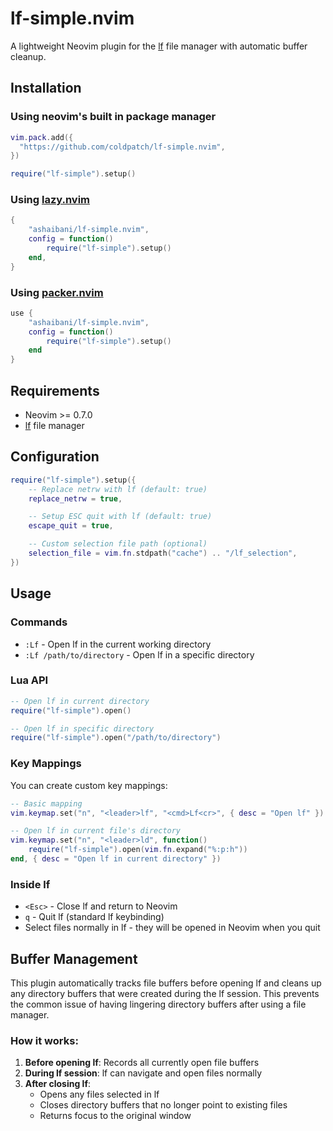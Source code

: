 # lf-simple.nvim

A lightweight Neovim plugin for the [lf](https://github.com/gokcehan/lf) file manager with automatic buffer cleanup.

<!-- TODO: add some sort of gif/image preview -->

## Installation

### Using neovim's built in package manager

```lua
vim.pack.add({
  "https://github.com/coldpatch/lf-simple.nvim",
})

require("lf-simple").setup()
```

### Using [lazy.nvim](https://github.com/folke/lazy.nvim)

```lua
{
    "ashaibani/lf-simple.nvim",
    config = function()
        require("lf-simple").setup()
    end,
}
```

### Using [packer.nvim](https://github.com/wbthomason/packer.nvim)

```lua
use {
    "ashaibani/lf-simple.nvim",
    config = function()
        require("lf-simple").setup()
    end
}
```

## Requirements

- Neovim >= 0.7.0
- [lf](https://github.com/gokcehan/lf) file manager

## Configuration

```lua
require("lf-simple").setup({
    -- Replace netrw with lf (default: true)
    replace_netrw = true,

    -- Setup ESC quit with lf (default: true)
    escape_quit = true,

    -- Custom selection file path (optional)
    selection_file = vim.fn.stdpath("cache") .. "/lf_selection",
})
```

## Usage

### Commands

- `:Lf` - Open lf in the current working directory
- `:Lf /path/to/directory` - Open lf in a specific directory

### Lua API

```lua
-- Open lf in current directory
require("lf-simple").open()

-- Open lf in specific directory
require("lf-simple").open("/path/to/directory")
```

### Key Mappings

You can create custom key mappings:

```lua
-- Basic mapping
vim.keymap.set("n", "<leader>lf", "<cmd>Lf<cr>", { desc = "Open lf" })

-- Open lf in current file's directory
vim.keymap.set("n", "<leader>ld", function()
    require("lf-simple").open(vim.fn.expand("%:p:h"))
end, { desc = "Open lf in current directory" })
```

### Inside lf

- `<Esc>` - Close lf and return to Neovim
- `q` - Quit lf (standard lf keybinding)
- Select files normally in lf - they will be opened in Neovim when you quit

## Buffer Management

This plugin automatically tracks file buffers before opening lf and cleans up any directory buffers that were created during the lf session. This prevents the common issue of having lingering directory buffers after using a file manager.

### How it works:

1. **Before opening lf**: Records all currently open file buffers
2. **During lf session**: lf can navigate and open files normally
3. **After closing lf**:
   - Opens any files selected in lf
   - Closes directory buffers that no longer point to existing files
   - Returns focus to the original window
